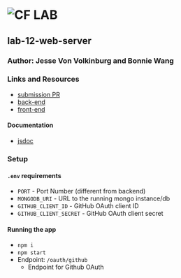 # ![CF](http://i.imgur.com/7v5ASc8.png) LAB

## lab-12-web-server

### Author: Jesse Von Volkinburg and Bonnie Wang

### Links and Resources

- [submission PR](https://github.com/401-advanced-javascript-bw/lab-12-web-server/pull/1)
- [back-end](https://github.com/401-advanced-javascript-jv/12-auth-server/tree/submission) 
- [front-end](https://github.com/401-advanced-javascript-bw/lab-12-web-server/tree/submissionm)

#### Documentation

- [jsdoc](http://xyz.com)

### Setup

#### `.env` requirements

- `PORT` - Port Number (different from backend)
- `MONGODB_URI` - URL to the running mongo instance/db
- `GITHUB_CLIENT_ID` - GitHub OAuth client ID
- `GITHUB_CLIENT_SECRET` - GitHub OAuth client secret

#### Running the app

- `npm i`
- `npm start`
- Endpoint: `/oauth/github`
  - Endpoint for Github OAuth


